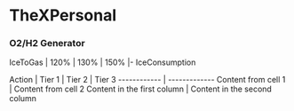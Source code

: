 # TheXPersonal

<h3> O2/H2 Generator </h3>

IceToGas | 120% | 130% | 150% |-
IceConsumption


Action | Tier 1 | Tier 2 | Tier 3
------------ | -------------
Content from cell 1 | Content from cell 2
Content in the first column | Content in the second column